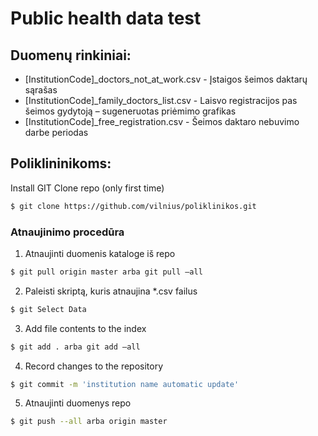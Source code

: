﻿# Public health data test

## Duomenų rinkiniai:
* [InstitutionCode]_doctors_not_at_work.csv - Įstaigos šeimos daktarų sąrašas 
* [InstitutionCode]_family_doctors_list.csv - Laisvo registracijos pas šeimos gydytoją – sugeneruotas priėmimo grafikas
* [InstitutionCode]_free_registration.csv - Šeimos daktaro nebuvimo darbe periodas 


## Poliklininikoms:
Install GIT
Clone repo (only first time) 
```sh
$ git clone https://github.com/vilnius/poliklinikos.git
```

### Atnaujinimo procedūra
1.	Atnaujinti duomenis kataloge iš repo 
```sh
$ git pull origin master arba git pull –all
```
2.	Paleisti skriptą, kuris atnaujina *.csv failus
```sh
$ git Select Data
```
3. Add file contents to the index
```sh
$ git add . arba git add –all
```
4.	Record changes to the repository
```sh
$ git commit -m 'institution name automatic update' 
```

5.	Atnaujinti duomenys repo
```sh
$ git push --all arba origin master
```
